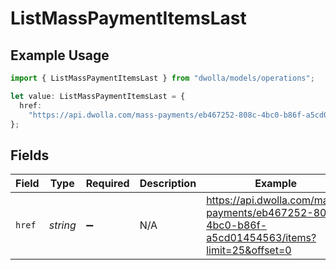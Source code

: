 # ListMassPaymentItemsLast

## Example Usage

```typescript
import { ListMassPaymentItemsLast } from "dwolla/models/operations";

let value: ListMassPaymentItemsLast = {
  href:
    "https://api.dwolla.com/mass-payments/eb467252-808c-4bc0-b86f-a5cd01454563/items?limit=25&offset=0",
};
```

## Fields

| Field                                                                                             | Type                                                                                              | Required                                                                                          | Description                                                                                       | Example                                                                                           |
| ------------------------------------------------------------------------------------------------- | ------------------------------------------------------------------------------------------------- | ------------------------------------------------------------------------------------------------- | ------------------------------------------------------------------------------------------------- | ------------------------------------------------------------------------------------------------- |
| `href`                                                                                            | *string*                                                                                          | :heavy_minus_sign:                                                                                | N/A                                                                                               | https://api.dwolla.com/mass-payments/eb467252-808c-4bc0-b86f-a5cd01454563/items?limit=25&offset=0 |